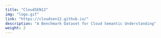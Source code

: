 ```yaml
---
title: "CloudSEN12"
img: "logo.gif"
link: "https://cloudsen12.github.io/"
description: "A Benchmark Dataset for Cloud Semantic Understanding"
weight: 2
---
```

